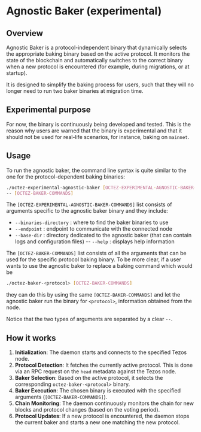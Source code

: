 # Agnostic Baker (experimental)

## Overview

Agnostic Baker is a protocol-independent binary that dynamically selects the
appropriate baking binary based on the active protocol. It monitors the state of
the blockchain and automatically switches to the correct binary when a new
protocol is encountered (for example, during migrations, or at startup).

It is designed to simplify the baking process for users, such that they will no
longer need to run two baker binaries at migration time.

## Experimental purpose

For now, the binary is continuously being developed and tested. This is the reason
why users are warned that the binary is experimental and that it should not be
used for real-life scenarios, for instance, baking on `mainnet`.

## Usage

To run the agnostic baker, the command line syntax is quite similar to the one
for the protocol-dependent baking binaries:

```bash
./octez-experimental-agnostic-baker [OCTEZ-EXPERIMENTAL-AGNOSTIC-BAKER-COMMANDS] \
-- [OCTEZ-BAKER-COMMANDS]
```

The `[OCTEZ-EXPERIMENTAL-AGNOSTIC-BAKER-COMMANDS]` list consists of arguments specific
to the agnostic baker binary and they include:

- `--binaries-directory` : where to find the baker binaries to use
- `--endpoint` : endpoint to communicate with the connected node
- `--base-dir` : directory dedicated to the agnostic baker (that can contain logs
and configuration files)
-- `--help` : displays help information

The `[OCTEZ-BAKER-COMMANDS]` list consists of all the arguments that can be used
for the specific protocol baking binary. To be more clear, if a user wants to use
the agnostic baker to replace a baking command which would be

```bash
./octez-baker-<protocol> [OCTEZ-BAKER-COMMANDS]
```

they can do this by using the same `[OCTEZ-BAKER-COMMANDS]` and let the agnostic
baker run the binary for `<protocol>`, information obtained from the node.

Notice that the two types of arguments are separated by a clear `--`.

## How it works

1. **Initialization**: The daemon starts and connects to the specified Tezos node.
2. **Protocol Detection**: It fetches the currently active protocol. This is done via an RPC request on the `head` metadata against the Tezos node.
3. **Baker Selection**: Based on the active protocol, it selects the corresponding `octez-baker-<protocol>` binary.
4. **Baker Execution**: The chosen binary is executed with the specified arguments
(`[OCTEZ-BAKER-COMMANDS]`).
5. **Chain Monitoring**: The daemon continuously monitors the chain for new blocks and protocol changes (based on the voting period).
6. **Protocol Updates**: If a new protocol is encountered, the daemon stops the current baker and starts a new one matching the new protocol.
